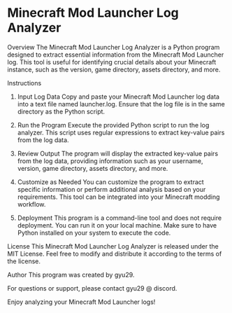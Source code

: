 # Minecraft Mod Launcher Log Analyzer
Overview
The Minecraft Mod Launcher Log Analyzer is a Python program designed to extract essential information from the Minecraft Mod Launcher log. This tool is useful for identifying crucial details about your Minecraft instance, such as the version, game directory, assets directory, and more.

Instructions
1. Input Log Data
Copy and paste your Minecraft Mod Launcher log data into a text file named launcher.log. Ensure that the log file is in the same directory as the Python script.

2. Run the Program
Execute the provided Python script to run the log analyzer. This script uses regular expressions to extract key-value pairs from the log data.

3. Review Output
The program will display the extracted key-value pairs from the log data, providing information such as your username, version, game directory, assets directory, and more.

4. Customize as Needed
You can customize the program to extract specific information or perform additional analysis based on your requirements. This tool can be integrated into your Minecraft modding workflow.

5. Deployment
This program is a command-line tool and does not require deployment. You can run it on your local machine. Make sure to have Python installed on your system to execute the code.

License
This Minecraft Mod Launcher Log Analyzer is released under the MIT License. Feel free to modify and distribute it according to the terms of the license.

Author
This program was created by gyu29.

For questions or support, please contact gyu29 @ discord.

Enjoy analyzing your Minecraft Mod Launcher logs!

